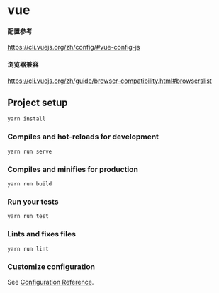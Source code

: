 # vue

#### 配置参考
https://cli.vuejs.org/zh/config/#vue-config-js
#### 浏览器兼容
https://cli.vuejs.org/zh/guide/browser-compatibility.html#browserslist

## Project setup
```
yarn install
```

### Compiles and hot-reloads for development
```
yarn run serve
```

### Compiles and minifies for production
```
yarn run build
```

### Run your tests
```
yarn run test
```

### Lints and fixes files
```
yarn run lint
```

### Customize configuration
See [Configuration Reference](https://cli.vuejs.org/config/).
